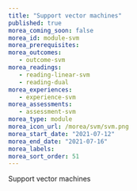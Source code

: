 ```yaml
---
title: "Support vector machines"
published: true
morea_coming_soon: false
morea_id: module-svm
morea_prerequisites:
morea_outcomes:
   - outcome-svm
morea_readings:
   - reading-linear-svm
   - reading-dual
morea_experiences:
   - experience-svm
morea_assessments:
   - assessment-svm
morea_type: module
morea_icon_url: /morea/svm/svm.png
morea_start_date: "2021-07-12"
morea_end_date: "2021-07-16"
morea_labels:
morea_sort_order: 51
---
```

Support vector machines
